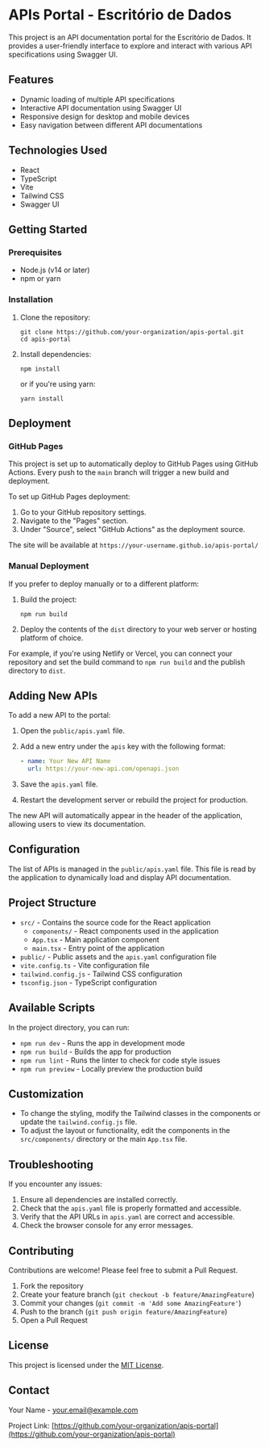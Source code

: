 # APIs Portal - Escritório de Dados

This project is an API documentation portal for the Escritório de Dados. It provides a user-friendly interface to explore and interact with various API specifications using Swagger UI.

## Features

- Dynamic loading of multiple API specifications
- Interactive API documentation using Swagger UI
- Responsive design for desktop and mobile devices
- Easy navigation between different API documentations

## Technologies Used

- React
- TypeScript
- Vite
- Tailwind CSS
- Swagger UI

## Getting Started

### Prerequisites

- Node.js (v14 or later)
- npm or yarn

### Installation

1. Clone the repository:
   ```
   git clone https://github.com/your-organization/apis-portal.git
   cd apis-portal
   ```

2. Install dependencies:
   ```
   npm install
   ```

   or if you're using yarn:
   ```
   yarn install
   ```

## Deployment

### GitHub Pages

This project is set up to automatically deploy to GitHub Pages using GitHub Actions. Every push to the `main` branch will trigger a new build and deployment.

To set up GitHub Pages deployment:

1. Go to your GitHub repository settings.
2. Navigate to the "Pages" section.
3. Under "Source", select "GitHub Actions" as the deployment source.

The site will be available at `https://your-username.github.io/apis-portal/`

### Manual Deployment

If you prefer to deploy manually or to a different platform:

1. Build the project:
   ```
   npm run build
   ```
2. Deploy the contents of the `dist` directory to your web server or hosting platform of choice.

For example, if you're using Netlify or Vercel, you can connect your repository and set the build command to `npm run build` and the publish directory to `dist`.

## Adding New APIs

To add a new API to the portal:

1. Open the `public/apis.yaml` file.
2. Add a new entry under the `apis` key with the following format:

   ```yaml
   - name: Your New API Name
     url: https://your-new-api.com/openapi.json
   ```

3. Save the `apis.yaml` file.
4. Restart the development server or rebuild the project for production.

The new API will automatically appear in the header of the application, allowing users to view its documentation.

## Configuration

The list of APIs is managed in the `public/apis.yaml` file. This file is read by the application to dynamically load and display API documentation.

## Project Structure

- `src/` - Contains the source code for the React application
  - `components/` - React components used in the application
  - `App.tsx` - Main application component
  - `main.tsx` - Entry point of the application
- `public/` - Public assets and the `apis.yaml` configuration file
- `vite.config.ts` - Vite configuration file
- `tailwind.config.js` - Tailwind CSS configuration
- `tsconfig.json` - TypeScript configuration

## Available Scripts

In the project directory, you can run:

- `npm run dev` - Runs the app in development mode
- `npm run build` - Builds the app for production
- `npm run lint` - Runs the linter to check for code style issues
- `npm run preview` - Locally preview the production build

## Customization

- To change the styling, modify the Tailwind classes in the components or update the `tailwind.config.js` file.
- To adjust the layout or functionality, edit the components in the `src/components/` directory or the main `App.tsx` file.

## Troubleshooting

If you encounter any issues:

1. Ensure all dependencies are installed correctly.
2. Check that the `apis.yaml` file is properly formatted and accessible.
3. Verify that the API URLs in `apis.yaml` are correct and accessible.
4. Check the browser console for any error messages.

## Contributing

Contributions are welcome! Please feel free to submit a Pull Request.

1. Fork the repository
2. Create your feature branch (`git checkout -b feature/AmazingFeature`)
3. Commit your changes (`git commit -m 'Add some AmazingFeature'`)
4. Push to the branch (`git push origin feature/AmazingFeature`)
5. Open a Pull Request

## License

This project is licensed under the [MIT License](LICENSE).

## Contact

Your Name - your.email@example.com

Project Link: [https://github.com/your-organization/apis-portal](https://github.com/your-organization/apis-portal)